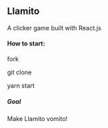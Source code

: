 ## Llamito 

A clicker game built with React.js

#### How to start:

fork

git clone 

yarn start

##### Goal 

Make Llamito vomito!